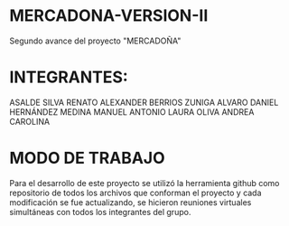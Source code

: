 # MERCADONA-VERSION-II
Segundo avance del proyecto "MERCADOÑA"

# INTEGRANTES:
ASALDE SILVA RENATO ALEXANDER
BERRIOS ZUNIGA ALVARO DANIEL
HERNÁNDEZ MEDINA MANUEL ANTONIO
LAURA OLIVA ANDREA CAROLINA

# MODO DE TRABAJO
Para el desarrollo de este proyecto se utilizó la herramienta github como repositorio de todos los archivos que conforman el proyecto y 
cada modificación se fue actualizando, se hicieron reuniones virtuales simultáneas con todos los integrantes del grupo.


